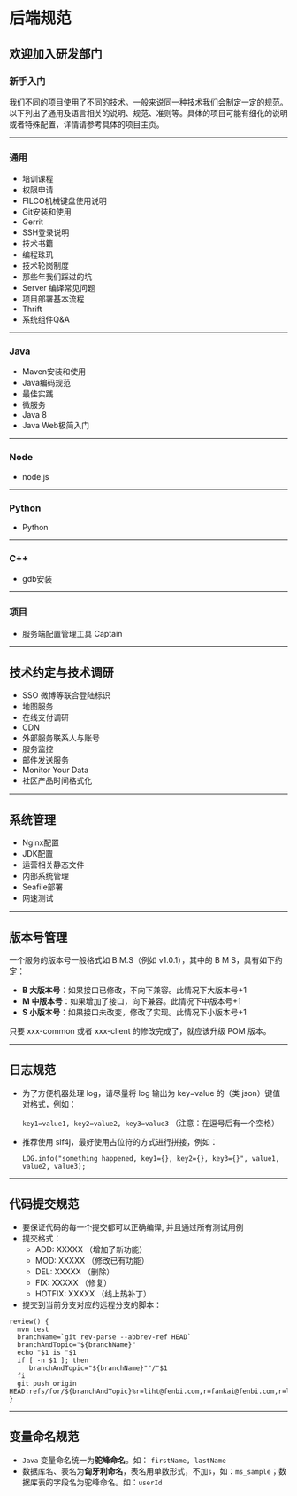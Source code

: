 # 后端规范

## 欢迎加入研发部门

### 新手入门

我们不同的项目使用了不同的技术。一般来说同一种技术我们会制定一定的规范。以下列出了通用及语言相关的说明、规范、准则等。具体的项目可能有细化的说明或者特殊配置，详情请参考具体的项目主页。

---

### 通用

- 培训课程
- 权限申请
- FILCO机械键盘使用说明
- Git安装和使用
- Gerrit
- SSH登录说明
- 技术书籍
- 编程珠玑
- 技术轮岗制度
- 那些年我们踩过的坑
- Server 编译常见问题
- 项目部署基本流程
- Thrift
- 系统组件Q&A

---

### Java

- Maven安装和使用
- Java编码规范
- 最佳实践
- 微服务
- Java 8
- Java Web极简入门

---

### Node

- node.js

---

### Python

- Python

---

### C++

- gdb安装

---

### 项目

- 服务端配置管理工具 Captain

---

## 技术约定与技术调研

- SSO 微博等联合登陆标识
- 地图服务
- 在线支付调研
- CDN
- 外部服务联系人与账号
- 服务监控
- 邮件发送服务
- Monitor Your Data
- 社区产品时间格式化

---

## 系统管理

- Nginx配置
- JDK配置
- 运营相关静态文件
- 内部系统管理
- Seafile部署
- 网速测试

---

## 版本号管理

一个服务的版本号一般格式如 B.M.S（例如 v1.0.1），其中的 B M S，具有如下约定：

- **B 大版本号**：如果接口已修改，不向下兼容。此情况下大版本号+1
- **M 中版本号**：如果增加了接口，向下兼容。此情况下中版本号+1
- **S 小版本号**：如果接口未改变，修改了实现。此情况下小版本号+1

只要 xxx-common 或者 xxx-client 的修改完成了，就应该升级 POM 版本。

---

## 日志规范

- 为了方便机器处理 log，请尽量将 log 输出为 key=value 的（类 json）键值对格式，例如：
  
  `key1=value1, key2=value2, key3=value3`  （注意：在逗号后有一个空格）
- 推荐使用 slf4j，最好使用占位符的方式进行拼接，例如：
  
  `LOG.info("something happened, key1={}, key2={}, key3={}", value1, value2, value3);`

---

## 代码提交规范

- 要保证代码的每一个提交都可以正确编译, 并且通过所有测试用例
- 提交格式：
  - ADD: XXXXX    （增加了新功能）
  - MOD: XXXXX    （修改已有功能）
  - DEL: XXXXX    （删除）
  - FIX: XXXXX    （修复）
  - HOTFIX: XXXXX （线上热补丁）
- 提交到当前分支对应的远程分支的脚本：

```shell
review() {
  mvn test
  branchName=`git rev-parse --abbrev-ref HEAD`
  branchAndTopic="${branchName}"
  echo "$1 is "$1
  if [ -n $1 ]; then
     branchAndTopic="${branchName}""/"$1
  fi
  git push origin HEAD:refs/for/${branchAndTopic}%r=liht@fenbi.com,r=fankai@fenbi.com,r=ligang@fenbi.com,r=xiaoyao@fenbi.com,r=lihy@fenbi.com
}
```

---

## 变量命名规范

- `Java` 变量命名统一为**驼峰命名**。如： `firstName, lastName`
- 数据库名、表名为**匈牙利命名**，表名用单数形式，不加`s`，如：`ms_sample`；数据库表的字段名为驼峰命名。如：`userId`
